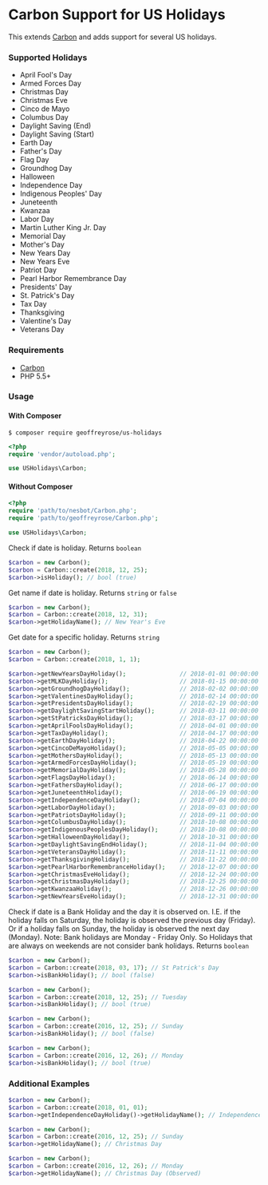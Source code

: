 # Carbon Support for US Holidays
This extends [Carbon](http://carbon.nesbot.com/) and adds support for several US holidays.

### Supported Holidays
* April Fool's Day
* Armed Forces Day
* Christmas Day
* Christmas Eve
* Cinco de Mayo
* Columbus Day
* Daylight Saving (End)
* Daylight Saving (Start)
* Earth Day
* Father's Day
* Flag Day
* Groundhog Day
* Halloween
* Independence Day
* Indigenous Peoples' Day
* Juneteenth
* Kwanzaa
* Labor Day
* Martin Luther King Jr. Day
* Memorial Day
* Mother's Day
* New Years Day
* New Years Eve
* Patriot Day
* Pearl Harbor Remembrance Day
* Presidents' Day
* St. Patrick's Day
* Tax Day
* Thanksgiving
* Valentine's Day
* Veterans Day


### Requirements
 * [Carbon](http://carbon.nesbot.com/)
 * PHP 5.5+

### Usage

#### With Composer
```
$ composer require geoffreyrose/us-holidays
```

```php
<?php
require 'vendor/autoload.php';

use USHolidays\Carbon;
```

#### Without Composer

```php
<?php
require 'path/to/nesbot/Carbon.php';
require 'path/to/geoffreyrose/Carbon.php';

use USHolidays\Carbon;
```
Check if date is holiday. Returns `boolean`
```php
$carbon = new Carbon();
$carbon = Carbon::create(2018, 12, 25);
$carbon->isHoliday(); // bool (true)
```

Get name if date is holiday. Returns `string` or `false`
```php
$carbon = new Carbon();
$carbon = Carbon::create(2018, 12, 31);
$carbon->getHolidayName(); // New Year's Eve
```

Get date for a specific holiday. Returns `string`
```php
$carbon = new Carbon();
$carbon = Carbon::create(2018, 1, 1);

$carbon->getNewYearsDayHoliday();               // 2018-01-01 00:00:00
$carbon->getMLKDayHoliday();                    // 2018-01-15 00:00:00
$carbon->getGroundhogDayHoliday();              // 2018-02-02 00:00:00
$carbon->getValentinesDayHoliday();             // 2018-02-14 00:00:00
$carbon->getPresidentsDayHoliday();             // 2018-02-19 00:00:00
$carbon->getDaylightSavingStartHoliday();       // 2018-03-11 00:00:00
$carbon->getStPatricksDayHoliday();             // 2018-03-17 00:00:00
$carbon->getAprilFoolsDayHoliday();             // 2018-04-01 00:00:00
$carbon->getTaxDayHoliday();                    // 2018-04-17 00:00:00
$carbon->getEarthDayHoliday();                  // 2018-04-22 00:00:00
$carbon->getCincoDeMayoHoliday();               // 2018-05-05 00:00:00
$carbon->getMothersDayHoliday();                // 2018-05-13 00:00:00
$carbon->getArmedForcesDayHoliday();            // 2018-05-19 00:00:00
$carbon->getMemorialDayHoliday();               // 2018-05-28 00:00:00
$carbon->getFlagsDayHoliday();                  // 2018-06-14 00:00:00
$carbon->getFathersDayHoliday();                // 2018-06-17 00:00:00
$carbon->getJuneteenthHoliday();                // 2018-06-19 00:00:00
$carbon->getIndependenceDayHoliday();           // 2018-07-04 00:00:00
$carbon->getLaborDayHoliday();                  // 2018-09-03 00:00:00
$carbon->getPatriotsDayHoliday();               // 2018-09-11 00:00:00
$carbon->getColumbusDayHoliday();               // 2018-10-08 00:00:00
$carbon->getIndigenousPeoplesDayHoliday();      // 2018-10-08 00:00:00
$carbon->getHalloweenDayHoliday();              // 2018-10-31 00:00:00
$carbon->getDaylightSavingEndHoliday();         // 2018-11-04 00:00:00
$carbon->getVeteransDayHoliday();               // 2018-11-11 00:00:00
$carbon->getThanksgivingHoliday();              // 2018-11-22 00:00:00
$carbon->getPearlHarborRemembranceHoliday();    // 2018-12-07 00:00:00
$carbon->getChristmasEveHoliday();              // 2018-12-24 00:00:00
$carbon->getChristmasDayHoliday();              // 2018-12-25 00:00:00
$carbon->getKwanzaaHoliday();                   // 2018-12-26 00:00:00
$carbon->getNewYearsEveHoliday();               // 2018-12-31 00:00:00
```

Check if date is a Bank Holiday and the day it is observed on. I.E. if the holiday falls on Saturday, the holiday is observed the previous day (Friday). Or if a holiday falls on Sunday, the holiday is observed the next day (Monday). Note: Bank holidays are Monday - Friday Only. So Holidays that are always on weekends are not consider bank holidays. Returns `boolean`
```php
$carbon = new Carbon();
$carbon = Carbon::create(2018, 03, 17); // St Patrick's Day
$carbon->isBankHoliday(); // bool (false)

$carbon = new Carbon();
$carbon = Carbon::create(2018, 12, 25); // Tuesday
$carbon->isBankHoliday(); // bool (true)

$carbon = new Carbon();
$carbon = Carbon::create(2016, 12, 25); // Sunday
$carbon->isBankHoliday(); // bool (false)

$carbon = new Carbon();
$carbon = Carbon::create(2016, 12, 26); // Monday
$carbon->isBankHoliday(); // bool (true)
```

### Additional Examples    
```php
$carbon = new Carbon();
$carbon = Carbon::create(2018, 01, 01);
$carbon->getIndependenceDayHoliday()->getHolidayName(); // Independence Day

$carbon = new Carbon();
$carbon = Carbon::create(2016, 12, 25); // Sunday
$carbon->getHolidayName(); // Christmas Day

$carbon = new Carbon();
$carbon = Carbon::create(2016, 12, 26); // Monday
$carbon->getHolidayName(); // Christmas Day (Observed)
```
